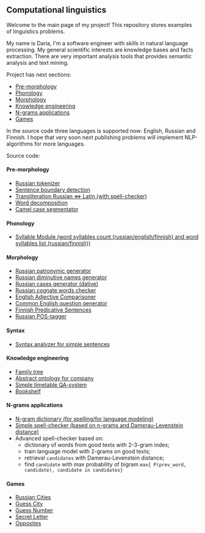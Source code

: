 ## Computational linguistics

Welcome to the main page of my project! This repository stores examples of linguistics problems.

My name is Daria, I'm a software engineer with skills in natural language processing. My general scientific interests are knowledge bases and facts extraction. There are very important analysis tools that provides semantic analysis and text mining.

Project has next sections:
* [Pre-morphology](#pre-morphology)
* [Phonology](#phonology)
* [Morphology](#morphology)
* [Knowledge engineering](#knowledge-engineering)
* [N-grams applications](#n-grams-applications)
* [Games](#games)

In the source code three languages is supported now: English, Russian and Finnish. I hope that very soon next publishing problems will implement NLP-algorithms for more languages.

Source code:

#### Pre-morphology
- [Russian tokenizer](src/russian/NaiveTokenizer.py)
- [Sentence boundary detection](src/russian/NaiveSentenceBoundaryDetector.py)
- [Transliteration Russian <=> Latin (with spell-checker)](src/russian/NaiveTransliterator.py)
- [Word decomposition](src/russian/WordDecompounder.py)
- [Camel case segmentator](src/english/CamelCaseSplitter.py)

#### Phonology
- [Syllable Module (word syllables count (russian/english/finnish) and word syllables list (russian/finnish))](src/russian/Syllables.py)

#### Morphology
- [Russian patronymic generator](src/russian/Patronymic-ya.py)
- [Russian diminutive names generator](src/russian/Diminutive_Names.py)
- [Russian cases generator (dative)](src/russian/Russian_Caser.py)
- [Russian cognate words checker](src/russian/Cognate_Words.py)
- [English Adjective Comparisoner](src/english/Comparative_or_Superlative.py)
- [Common English question generator](src/english/Question.py)
- [Finnish Predicative Sentences](src/suomi/FinnishPredicativeQuestioner.py)
- [Russian POS-tagger](src/russian/NaivePosTagger.py)

#### Syntax
- [Syntax analyzer for simple sentences](src/russian/NaiveSyntaxAnalyzer.py)

#### Knowledge engineering
- [Family tree](src/ontologies/Pedigree.py)
- [Abstract ontology for company](src/ontologies/CompanyOntology.py)
- [Simple timetable QA-system](src/ontologies/Timetable.py)
- [Bookshelf](src/ontologies/biblio)

#### N-grams applications
- [N-gram dictionary (for spelling/for language modeling)](src/ngrams/NGramDictionaryManager.py)
- [Simple spell-checker (based on n-grams and Damerau-Levenstein distance)](src/russian/SpellChecker.py)
- Advanced spell-checker based on:
    - dictionary of words from good texts with 2-3-gram index;
    - train language model with 2-grams on good texts;
    - retrieval `candidates` with Damerau-Levenstein distance;
    - find `candidate` with max probability of bigram `max{ P(prev_word, candidate), candidate in candidates}`

#### Games
 - [Russian Cities](src/russian/games/Cities.py)
 - [Guess City](src/russian/games/Guess_City.py)
 - [Guess Number](src/russian/games/More_or_Less.py)
 - [Secret Letter](src/russian/games/Secret_Letter.py)
 - [Opposites](src/russian/games/Opposites_Game.py)